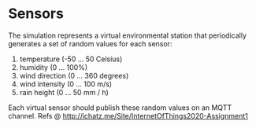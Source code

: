# Sensors
The simulation represents a virtual environmental station that periodically generates a set of random values for each sensor:

1. temperature (-50 ... 50 Celsius)
2. humidity (0 ... 100%)
3. wind direction (0 ... 360 degrees)
4. wind intensity (0 ... 100 m/s)
5. rain height (0 ... 50 mm / h) 

Each virtual sensor should publish these random values on an MQTT channel.
Refs @ http://ichatz.me/Site/InternetOfThings2020-Assignment1
